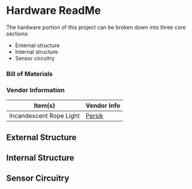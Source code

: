 # Hardware ReadMe
The hardware portion of this project can be broken down into three core sections:
* Enternal structure
* Internal structure
* Sensor circuitry

### Bill of Materials

### Vendor Information
Item(s) | Vendor Info
------- | -----------
Incandescent Rope Light | [Persik](https://persik.com/collections/rope-lights/products/persik-18-feet-red-rope-light-for-indoor-and-outdoor-use-pack-of-2-total-36-feet-length)


## External Structure


## Internal Structure


## Sensor Circuitry
